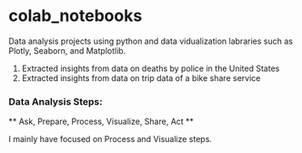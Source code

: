 # colab_notebooks
Data analysis projects using python and data vidualization labraries such as Plotly, Seaborn, and Matplotlib.

1. Extracted insights from data on deaths by police in the United States
2. Extracted insights from data on trip data of a bike share service

### Data Analysis Steps:
** Ask, Prepare, Process, Visualize, Share, Act **

I mainly have focused on Process and Visualize steps.
